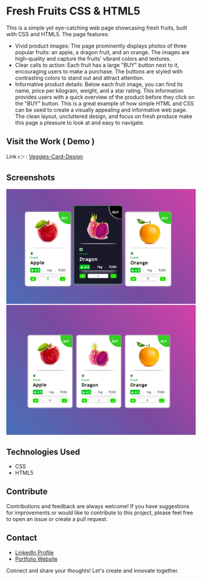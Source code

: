 


# Fresh Fruits CSS & HTML5

This is a simple yet eye-catching web page showcasing fresh fruits, built with CSS and HTML5. The page features:

- Vivid product images: The page prominently displays photos of three popular fruits: an apple, a dragon fruit, and an orange. The images are high-quality and capture the fruits' vibrant colors and textures.
- Clear calls to action: Each fruit has a large "BUY" button next to it, encouraging users to make a purchase. The buttons are styled with contrasting colors to stand out and attract attention.
- Informative product details: Below each fruit image, you can find its name, price per kilogram, weight, and a star rating. This information provides users with a quick overview of the product before they click on the "BUY" button.
This is a great example of how simple HTML and CSS can be used to create a visually appealing and informative web page. The clean layout, uncluttered design, and focus on fresh produce make this page a pleasure to look at and easy to navigate.
## Visit the Work ( Demo )
Link 👉 : [Veggies-Card-Design](https://nithishgitsrc.github.io/Frontend-Works-Showcase/Veggies-Card-Design/index.html)

## Screenshots

<img src="https://raw.githubusercontent.com/NithishGitSrc/Frontend-Works-Showcase/main/Veggies-Card-Design/ScreenShots/card%20hover.png"   />
<img src="https://raw.githubusercontent.com/NithishGitSrc/Frontend-Works-Showcase/main/Veggies-Card-Design/ScreenShots/cards.png"   />



## Technologies Used

- CSS
- HTML5

## Contribute

Contributions and feedback are always welcome! If you have suggestions for improvements or would like to contribute to this project, please feel free to open an issue or create a pull request.

## Contact

- [LinkedIn Profile](https://www.linkedin.com/in/nithish-g-65b227239/)
- [Portfolio Website](https://www.nithishg.epizy.com)

Connect and share your thoughts! Let's create and innovate together.
